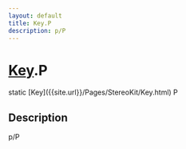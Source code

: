 ```yaml
---
layout: default
title: Key.P
description: p/P
---
```

# [Key]({{site.url}}/Pages/StereoKit/Key.html).P

<div class='signature' markdown='1'>
static [Key]({{site.url}}/Pages/StereoKit/Key.html) P
</div>

## Description
p/P

